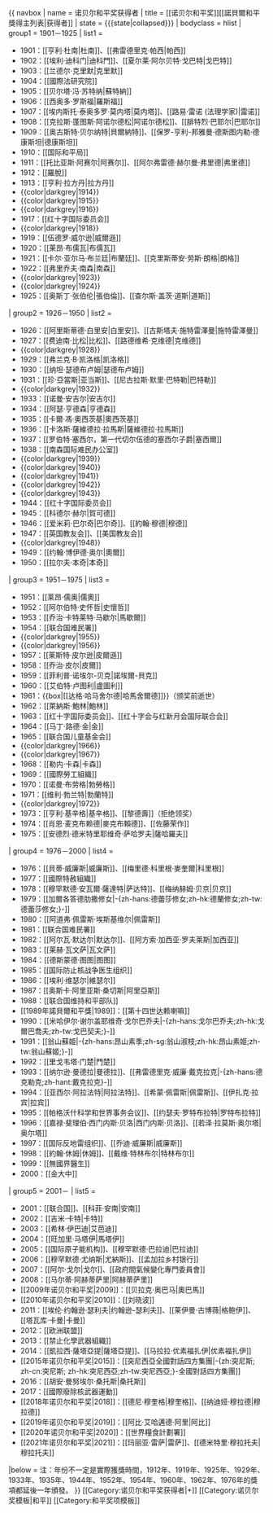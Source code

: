 {{ navbox
| name       = 诺贝尔和平奖获得者
| title      = [[诺贝尔和平奖]][[諾貝爾和平獎得主列表|获得者]]
| state = {{{state|collapsed}}}
| bodyclass  = hlist
| group1 = 1901－1925
| list1  =
* 1901：[[亨利·杜南|杜南]]、[[弗雷德里克·帕西|帕西]]
* 1902：[[埃利·迪科门|迪科門]]、[[夏尔莱·阿尔贝特·戈巴特|戈巴特]]
* 1903：[[兰德尔·克里默|克里默]]
* 1904：[[國際法研究院]]
* 1905：[[贝尔塔·冯·苏特纳|蘇特納]]
* 1906：[[西奥多·罗斯福|羅斯福]]
* 1907：[[埃内斯托·泰奥多罗·莫内塔|莫内塔]]、[[路易·雷诺 (法理学家)|雷诺]]
* 1908：[[克拉斯·蓬图斯·阿诺尔德松|阿诺尔德松]]、[[腓特烈·巴耶尔|巴耶尔]]
* 1909：[[奥古斯特·贝尔纳特|貝爾納特]]、[[保罗-亨利-邦雅曼·德斯图内勒·德康斯坦|德康斯坦]]
* 1910：[[国际和平局]]
* 1911：[[托比亚斯·阿赛尔|阿赛尔]]、[[阿尔弗雷德·赫尔曼·弗里德|弗里德]]
* 1912：[[羅脫]]
* 1913：[[亨利·拉方丹|拉方丹]]
* {{color|darkgrey|1914}}
* {{color|darkgrey|1915}}
* {{color|darkgrey|1916}}
* 1917：[[红十字国际委员会]]
* {{color|darkgrey|1918}}
* 1919：[[伍德罗·威尔逊|威爾遜]]
* 1920：[[莱昂·布儒瓦|布儒瓦]]
* 1921：[[卡尔·亚尔马·布兰廷|布蘭廷]]、[[克里斯蒂安·劳斯·朗格|朗格]]
* 1922：[[弗里乔夫·南森|南森]]
* {{color|darkgrey|1923}}
* {{color|darkgrey|1924}}
* 1925：[[奥斯丁·张伯伦|張伯倫]]、[[查尔斯·盖茨·道斯|道斯]]

| group2     = 1926－1950
| list2      =
* 1926：[[阿里斯蒂德·白里安|白里安]]、[[古斯塔夫·施特雷澤曼|施特雷澤曼]]
* 1927：[[费迪南·比松|比松]]、[[路德维希·克维德|克维德]]
* {{color|darkgrey|1928}}
* 1929：[[弗兰克·B·凯洛格|凯洛格]]
* 1930：[[纳坦·瑟德布卢姆|瑟德布卢姆]]
* 1931：[[珍·亞當斯|亚当斯]]、[[尼古拉斯·默里·巴特勒|巴特勒]]
* {{color|darkgrey|1932}}
* 1933：[[诺曼·安吉尔|安吉尔]]
* 1934：[[阿瑟·亨德森|亨德森]]
* 1935：[[卡爾·馮·奧西茨基|奧西茨基]]
* 1936：[[卡洛斯·薩維德拉·拉馬斯|薩維德拉·拉馬斯]]
* 1937：[[罗伯特·塞西尔，第一代切尔伍德的塞西尔子爵|塞西爾]]
* 1938：[[南森国际难民办公室]]
* {{color|darkgrey|1939}}
* {{color|darkgrey|1940}}
* {{color|darkgrey|1941}}
* {{color|darkgrey|1942}}
* {{color|darkgrey|1943}}
* 1944：[[红十字国际委员会]]
* 1945：[[科德尔·赫尔|賀可德]]
* 1946：[[爱米莉·巴尔奇|巴尔奇]]、[[約翰·穆德|穆德]]
* 1947：[[英国教友会]]、[[美国教友会]]
* {{color|darkgrey|1948}}
* 1949：[[约翰·博伊德·奥尔|奧爾]]
* 1950：[[拉尔夫·本奇|本奇]]

| group3     = 1951－1975
| list3      =
* 1951：[[莱昂·儒奥|儒奧]]
* 1952：[[阿尔伯特·史怀哲|史懷哲]]
* 1953：[[乔治·卡特莱特·马歇尔|馬歇爾]]
* 1954：[[联合国难民署]]
* {{color|darkgrey|1955}}
* {{color|darkgrey|1956}}
* 1957：[[莱斯特·皮尔逊|皮爾遜]]
* 1958：[[乔治·皮尔|皮爾]]
* 1959：[[菲利普·诺埃尔-贝克|諾埃爾-貝克]]
* 1960：[[艾伯特·卢图利|盧圖利]]
* 1961：{{box|[[达格·哈马舍尔德|哈馬舍爾德]]}}（颁奖前逝世）
* 1962：[[萊納斯·鮑林|鮑林]]
* 1963：[[红十字国际委员会]]、[[红十字会与红新月会国际联合会]]
* 1964：[[马丁·路德·金|金]]
* 1965：[[联合国儿童基金会]]
* {{color|darkgrey|1966}}
* {{color|darkgrey|1967}}
* 1968：[[勒内·卡森|卡森]]
* 1969：[[國際勞工組織]]
* 1970：[[诺曼·布劳格|勃勞格]]
* 1971：[[维利·勃兰特|勃蘭特]]
* {{color|darkgrey|1972}}
* 1973：[[亨利·基辛格|基辛格]]、[[黎德壽]]（拒绝领奖）
* 1974：[[肖恩·麦克布赖德|麥克布賴德]]、[[佐藤荣作]]
* 1975：[[安德烈·德米特里耶维奇·萨哈罗夫|薩哈羅夫]]

| group4     = 1976－2000
| list4      =
* 1976：[[貝蒂·威廉斯|威廉斯]]、[[梅里德·科里根·麥奎爾|科里根]]
* 1977：[[國際特赦組織]]
* 1978：[[穆罕默德·安瓦爾·薩達特|萨达特]]、[[梅纳赫姆·贝京|贝京]]
* 1979：[[加爾各答德肋撒修女|-{zh-hans:德蕾莎修女;zh-hk:德蘭修女;zh-tw:德蕾莎修女;}-]]
* 1980：[[阿道弗·佩雷斯·埃斯基维尔|佩雷斯]]
* 1981：[[联合国难民署]]
* 1982：[[阿尔瓦·默达尔|默达尔]]、[[阿方索·加西亚·罗夫莱斯|加西亚]]
* 1983：[[莱赫·瓦文萨|瓦文萨]]
* 1984：[[德斯蒙德·图图|图图]]
* 1985：[[国际防止核战争医生组织]]
* 1986：[[埃利·维瑟尔|維瑟尔]]
* 1987：[[奥斯卡·阿里亚斯·桑切斯|阿里亞斯]]
* 1988：[[联合国维持和平部队]]
* [[1989年諾貝爾和平獎|1989]]：[[第十四世达赖喇嘛]]
* 1990：[[米哈伊尔·谢尔盖耶维奇·戈尔巴乔夫|-{zh-hans:戈尔巴乔夫;zh-hk:戈爾巴喬夫;zh-tw:戈巴契夫;}-]]
* 1991：[[翁山蘇姬|-{zh-hans:昂山素季;zh-sg:翁山淑枝;zh-hk:昂山素姬;zh-tw:翁山蘇姬;}-]]
* 1992：[[里戈韦塔·门楚|門楚]]
* 1993：[[纳尔逊·曼德拉|曼德拉]]、[[弗雷德里克·威廉·戴克拉克|-{zh-hans:德克勒克;zh-hant:戴克拉克}-]]
* 1994：[[亚西尔·阿拉法特|阿拉法特]]、[[希蒙·佩雷斯|佩雷斯]]、[[伊扎克·拉宾|拉宾]]
* 1995：[[帕格沃什科学和世界事务会议]]、[[约瑟夫·罗特布拉特|罗特布拉特]]
* 1996：[[嘉禄·斐理伯·西门内斯·贝洛|西门内斯·贝洛]]、[[若泽·拉莫斯·奥尔塔|奥尔塔]]
* 1997：[[国际反地雷组织]]、[[乔迪·威廉斯|威廉斯]]
* 1998：[[約翰·休姆|休姆]]、[[戴维·特林布尔|特林布尔]]
* 1999：[[無國界醫生]]
* 2000：[[金大中]]

| group5     = 2001－
| list5      =
* 2001：[[联合国]]、[[科菲·安南|安南]]
* 2002：[[吉米·卡特|卡特]]
* 2003：[[希林·伊巴迪|艾芭迪]]
* 2004：[[旺加里·马塔伊|馬塔伊]]
* 2005：[[国际原子能机构]]、[[穆罕默德·巴拉迪|巴拉迪]]
* 2006：[[穆罕默德·尤纳斯|尤納斯]]、[[孟加拉乡村银行]]
* 2007：[[阿尔·戈尔|戈尔]]、[[政府間氣候變化專門委員會]]
* 2008：[[马尔蒂·阿赫蒂萨里|阿赫蒂萨里]]
* [[2009年诺贝尔和平奖|2009]]：[[贝拉克·奥巴马|奧巴馬]]
* [[2010年诺贝尔和平奖|2010]]：[[刘晓波]]
* 2011：[[埃伦·约翰逊·瑟利夫|约翰逊-瑟利夫]]、[[莱伊曼·古博薇|格鲍伊]]、[[塔瓦库·卡曼|卡曼]]
* 2012：[[欧洲联盟]]
* 2013：[[禁止化學武器組織]]
* 2014：[[凱拉西·薩塔亞提|薩塔亞提]]、[[马拉拉·优素福扎伊|优素福扎伊]]
* [[2015年诺贝尔和平奖|2015]]：[[突尼西亞全國對話四方集團|-{zh:突尼斯; zh-cn:突尼斯; zh-hk:突尼西亞;zh-tw:突尼西亞;}-全國對話四方集團]]
* 2016：[[胡安·曼努埃尔·桑托斯|桑托斯]]
* 2017：[[國際廢除核武器運動]]
* [[2018年诺贝尔和平奖|2018]]：[[德尼·穆奎格|穆奎格]]、[[纳迪娅·穆拉德|穆拉德]]
* [[2019年诺贝尔和平奖|2019]]：[[阿比·艾哈邁德·阿里|阿比]]
* [[2020年诺贝尔和平奖|2020]]：[[世界糧食計劃署]]
* [[2021年诺贝尔和平奖|2021]]：[[玛丽亚·雷萨|雷萨]]、[[德米特里·穆拉托夫|穆拉托夫]]

|below = 注：年份不一定是實際獲獎時間，1912年、1919年、1925年、1929年、1933年、1935年、1944年、1952年、1954年、1960年、1962年、1976年的獎項都延後一年頒發。
}}<noinclude>
[[Category:诺贝尔和平奖获得者|+]]
[[Category:诺贝尔奖模板|和平]]
[[Category:和平奖项模板]]
</noinclude>